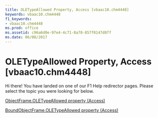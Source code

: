 ```yaml
---
title: OLETypeAllowed Property, Access [vbaac10.chm4448]
keywords: vbaac10.chm4448
f1_keywords:
- vbaac10.chm4448
ms.prod: office
ms.assetid: c96a6d0e-97e4-4c71-8a70-857f0147d8ff
ms.date: 06/08/2017
---
```



# OLETypeAllowed Property, Access [vbaac10.chm4448]

Hi there! You have landed on one of our F1 Help redirector pages. Please select the topic you were looking for below.

[ObjectFrame.OLETypeAllowed property (Access)](http://msdn.microsoft.com/library/ca669834-9bce-057c-dfb7-c8411b26bdd1%28Office.15%29.aspx)

[BoundObjectFrame.OLETypeAllowed property (Access)](http://msdn.microsoft.com/library/6c5ec029-043e-9828-e451-cd3507850953%28Office.15%29.aspx)


